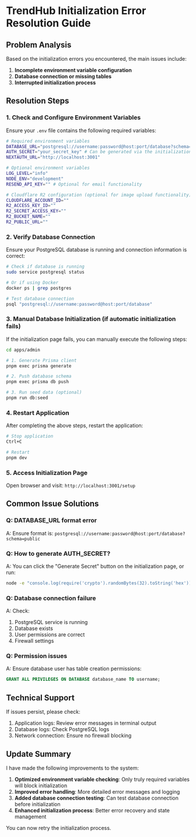# TrendHub Initialization Error Resolution Guide

## Problem Analysis

Based on the initialization errors you encountered, the main issues include:

1. **Incomplete environment variable configuration**
2. **Database connection or missing tables**
3. **Interrupted initialization process**

## Resolution Steps

### 1. Check and Configure Environment Variables

Ensure your `.env` file contains the following required variables:

```bash
# Required environment variables
DATABASE_URL="postgresql://username:password@host:port/database?schema=public"
AUTH_SECRET="your_secret_key" # Can be generated via the initialization page
NEXTAUTH_URL="http://localhost:3001"

# Optional environment variables
LOG_LEVEL="info"
NODE_ENV="development"
RESEND_API_KEY="" # Optional for email functionality

# Cloudflare R2 configuration (optional for image upload functionality)
CLOUDFLARE_ACCOUNT_ID=""
R2_ACCESS_KEY_ID=""
R2_SECRET_ACCESS_KEY=""
R2_BUCKET_NAME=""
R2_PUBLIC_URL=""
```

### 2. Verify Database Connection

Ensure your PostgreSQL database is running and connection information is correct:

```bash
# Check if database is running
sudo service postgresql status

# Or if using Docker
docker ps | grep postgres

# Test database connection
psql "postgresql://username:password@host:port/database"
```

### 3. Manual Database Initialization (if automatic initialization fails)

If the initialization page fails, you can manually execute the following steps:

```bash
cd apps/admin

# 1. Generate Prisma client
pnpm exec prisma generate

# 2. Push database schema
pnpm exec prisma db push

# 3. Run seed data (optional)
pnpm run db:seed
```

### 4. Restart Application

After completing the above steps, restart the application:

```bash
# Stop application
Ctrl+C

# Restart
pnpm dev
```

### 5. Access Initialization Page

Open browser and visit: `http://localhost:3001/setup`

## Common Issue Solutions

### Q: DATABASE_URL format error

A: Ensure format is: `postgresql://username:password@host:port/database?schema=public`

### Q: How to generate AUTH_SECRET?

A: You can click the "Generate Secret" button on the initialization page, or run:

```bash
node -e "console.log(require('crypto').randomBytes(32).toString('hex'))"
```

### Q: Database connection failure

A: Check:

1. PostgreSQL service is running
2. Database exists
3. User permissions are correct
4. Firewall settings

### Q: Permission issues

A: Ensure database user has table creation permissions:

```sql
GRANT ALL PRIVILEGES ON DATABASE database_name TO username;
```

## Technical Support

If issues persist, please check:

1. Application logs: Review error messages in terminal output
2. Database logs: Check PostgreSQL logs
3. Network connection: Ensure no firewall blocking

## Update Summary

I have made the following improvements to the system:

1. **Optimized environment variable checking**: Only truly required variables will block initialization
2. **Improved error handling**: More detailed error messages and logging
3. **Added database connection testing**: Can test database connection before initialization
4. **Enhanced initialization process**: Better error recovery and state management

You can now retry the initialization process.
